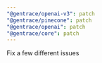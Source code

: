 ```yaml
---
"@gentrace/openai-v3": patch
"@gentrace/pinecone": patch
"@gentrace/openai": patch
"@gentrace/core": patch
---
```


Fix a few different issues
